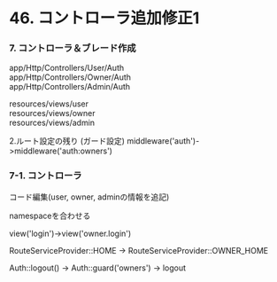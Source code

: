 # 46. コントローラ追加修正1

### 7. コントローラ＆ブレード作成
app/Http/Controllers/User/Auth  
app/Http/Controllers/Owner/Auth  
app/Http/Controllers/Admin/Auth  

resources/views/user  
resources/views/owner  
resources/views/admin  

2.ルート設定の残り (ガード設定)
middleware('auth')->middleware('auth:owners')  

### 7-1. コントローラ
コード編集(user, owner, adminの情報を追記)  

namespaceを合わせる  

view('login')->view('owner.login')  

RouteServiceProvider::HOME ->
RouteServiceProvider::OWNER_HOME  

Auth::logout() -> Auth::guard('owners') -> logout